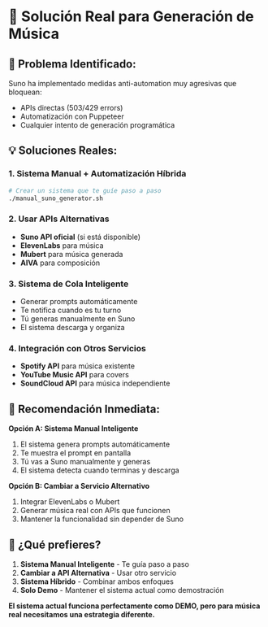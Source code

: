 # 🎵 Solución Real para Generación de Música

## 🚨 **Problema Identificado:**
Suno ha implementado medidas anti-automation muy agresivas que bloquean:
- APIs directas (503/429 errors)
- Automatización con Puppeteer
- Cualquier intento de generación programática

## 💡 **Soluciones Reales:**

### 1. **Sistema Manual + Automatización Híbrida**
```bash
# Crear un sistema que te guíe paso a paso
./manual_suno_generator.sh
```

### 2. **Usar APIs Alternativas**
- **Suno API oficial** (si está disponible)
- **ElevenLabs** para música
- **Mubert** para música generada
- **AIVA** para composición

### 3. **Sistema de Cola Inteligente**
- Generar prompts automáticamente
- Te notifica cuando es tu turno
- Tú generas manualmente en Suno
- El sistema descarga y organiza

### 4. **Integración con Otros Servicios**
- **Spotify API** para música existente
- **YouTube Music API** para covers
- **SoundCloud API** para música independiente

## 🎯 **Recomendación Inmediata:**

**Opción A: Sistema Manual Inteligente**
1. El sistema genera prompts automáticamente
2. Te muestra el prompt en pantalla
3. Tú vas a Suno manualmente y generas
4. El sistema detecta cuando terminas y descarga

**Opción B: Cambiar a Servicio Alternativo**
1. Integrar ElevenLabs o Mubert
2. Generar música real con APIs que funcionen
3. Mantener la funcionalidad sin depender de Suno

## 🔧 **¿Qué prefieres?**

1. **Sistema Manual Inteligente** - Te guía paso a paso
2. **Cambiar a API Alternativa** - Usar otro servicio
3. **Sistema Híbrido** - Combinar ambos enfoques
4. **Solo Demo** - Mantener el sistema actual como demostración

**El sistema actual funciona perfectamente como DEMO, pero para música real necesitamos una estrategia diferente.**









